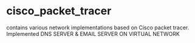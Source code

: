 # cisco_packet_tracer
contains various network implementations based on Cisco packet tracer.
Implemented DNS SERVER & EMAIL SERVER ON VIRTUAL NETWORK
